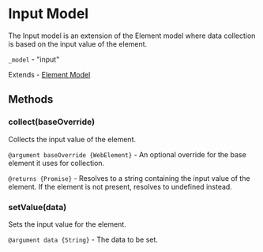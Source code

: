 # Input Model
The Input model is an extension of the Element model where data collection is based on the input value of the element.

`_model` - "input"

Extends - [Element Model](element.md)

## Methods

### collect(baseOverride)
Collects the input value of the element.

`@argument baseOverride {WebElement}` - An optional override for the base element it uses for collection.

`@returns {Promise}` - Resolves to a string containing the input value of the element. If the element is not present, resolves to undefined instead.

### setValue(data)
Sets the input value for the element.

`@argument data {String}` - The data to be set.